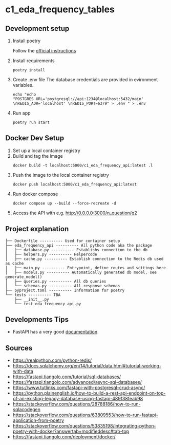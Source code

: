 # c1_eda_frequency_tables

## Development setup

1. Install poetry
    
    Follow the [official instructions](https://python-poetry.org/docs/)

2. Install requirements

    ```
    poetry install
    ```

3. Create .env file
    The database credentials are provided in evironment variables. 

    ```
    echo "echo "POSTGRES_URL='postgresql://api:1234@localhost:5432/main' \nREDIS_ADR='localhost' \nREDIS_PORT=6379" > .env " > .env
    ```

4. Run app
    ```
    poetry run start
    ```

## Docker Dev Setup

1. Set up a local container registry
2. Build and tag the image 
    ```
    docker build -t localhost:5000/c1_eda_frequency_api:latest .l
    ```
3. Push the image to the local container registry
    ```
    docker push localhost:5000/c1_eda_frequency_api:latest
    ```
3. Run docker compose
    ```
    docker compose up --build --force-recreate -d
    ```
4. Access the API with e.g. http://0.0.0.0:3000/n_question/q2


## Project explanation
```
├── Dockerfile ---------- Used for container setup
├── eda_frequency_api ---------- All python code aka the package
│   ├── database.py ---------- Establishs connection to the db
│   ├── helpers.py ---------- Helpercode
│   ├── cache.py ---------- Establish connection to the Redis db used as cache
│   ├── main.py ---------- Entrypoint, define routes and settings here
│   ├── models.py ---------- Automatically generated db model, see generate_model()
│   ├── queries.py ---------- All db queries
│   └── schemas.py ---------- All response schemas
├── pyproject.toml ---------- Information for poetry
└── tests ---------- TBA
    ├── __init__.py
    └── test_eda_frequency_api.py
```

## Developments Tips
- FastAPI has a very good [documentation](https://fastapi.tiangolo.com/). 
 


## Sources
- https://realpython.com/python-redis/
- https://docs.sqlalchemy.org/en/14/tutorial/data.html#tutorial-working-with-data
- https://fastapi.tiangolo.com/tutorial/sql-databases/
- https://fastapi.tiangolo.com/advanced/async-sql-databases/
- https://www.tutlinks.com/fastapi-with-postgresql-crud-async/
- https://python.plainenglish.io/how-to-build-a-rest-api-endpoint-on-top-of-an-existing-legacy-database-using-fastapi-489f38feab98
- https://stackoverflow.com/questions/28788186/how-to-run-sqlacodegen
- https://stackoverflow.com/questions/63809553/how-to-run-fastapi-application-from-poetry
- https://stackoverflow.com/questions/53835198/integrating-python-poetry-with-docker?answertab=modifieddesc#tab-top
- https://fastapi.tiangolo.com/deployment/docker/